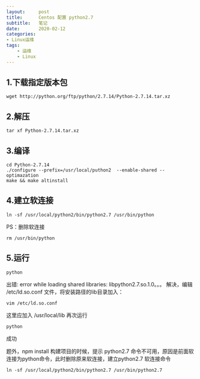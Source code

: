 ```yaml
---
layout:     post
title:      Centos 配置 python2.7
subtitle:   笔记
date:       2020-02-12
categories:	
- Linux运维
tags:
    - 运维
    - Linux
---
```


## 1.下载指定版本包

```shell
wget http://python.org/ftp/python/2.7.14/Python-2.7.14.tar.xz
```
<!--more-->

## 2.解压

```shell
tar xf Python-2.7.14.tar.xz
```
## 3.编译

```shell
cd Python-2.7.14
./configure --prefix=/usr/local/puthon2  --enable-shared --optimazation
make && make altinstall
```
## 4.建立软连接

```shell
ln -sf /usr/local/python2/bin/python2.7 /usr/bin/python
```
PS：删除软连接
```shell
rm /usr/bin/python
```
## 5.运行

```shell
python
```
出错:
error while loading shared libraries: libpython2.7.so.1.0。。。
解决，编辑 /etc/ld.so.conf 文件，将安装路径的lib目录加入：

```shell
vim /etc/ld.so.conf 
```
这里应加入 /usr/local/lib
再次运行

```shell
python
```
成功

题外，npm install 构建项目的时候，提示 python2.7 命令不可用，原因是前面软连接为python命令，此时删除原来软连接，建立python2.7 软连接命令
```shell
ln -sf /usr/local/python2/bin/python2.7 /usr/bin/python2.7
```

